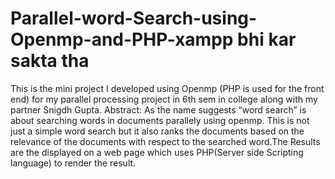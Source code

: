 # Parallel-word-Search-using-Openmp-and-PHP-xampp bhi kar sakta tha
This is the mini project I developed using Openmp (PHP is used for the front end) for my parallel processing project in 6th sem in college
along with my partner Snigdh Gupta.
Abstract:
As the name suggests “word search” is about searching words in documents parallely using openmp. This is not just a simple word search but it also ranks the documents based on  the relevance of the documents with respect to the searched word.The Results are the displayed on a web page which uses PHP(Server side Scripting language) to render the result.



